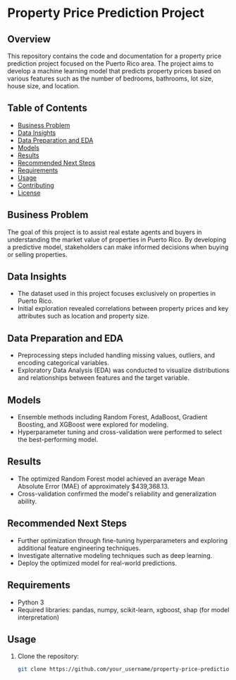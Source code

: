 # Property Price Prediction Project

## Overview
This repository contains the code and documentation for a property price prediction project focused on the Puerto Rico area. The project aims to develop a machine learning model that predicts property prices based on various features such as the number of bedrooms, bathrooms, lot size, house size, and location.

## Table of Contents
- [Business Problem](#business-problem)
- [Data Insights](#data-insights)
- [Data Preparation and EDA](#data-preparation-and-eda)
- [Models](#models)
- [Results](#results)
- [Recommended Next Steps](#recommended-next-steps)
- [Requirements](#requirements)
- [Usage](#usage)
- [Contributing](#contributing)
- [License](#license)

## Business Problem
The goal of this project is to assist real estate agents and buyers in understanding the market value of properties in Puerto Rico. By developing a predictive model, stakeholders can make informed decisions when buying or selling properties.

## Data Insights
- The dataset used in this project focuses exclusively on properties in Puerto Rico.
- Initial exploration revealed correlations between property prices and key attributes such as location and property size.

## Data Preparation and EDA
- Preprocessing steps included handling missing values, outliers, and encoding categorical variables.
- Exploratory Data Analysis (EDA) was conducted to visualize distributions and relationships between features and the target variable.

## Models
- Ensemble methods including Random Forest, AdaBoost, Gradient Boosting, and XGBoost were explored for modeling.
- Hyperparameter tuning and cross-validation were performed to select the best-performing model.

## Results
- The optimized Random Forest model achieved an average Mean Absolute Error (MAE) of approximately $439,368.13.
- Cross-validation confirmed the model's reliability and generalization ability.

## Recommended Next Steps
- Further optimization through fine-tuning hyperparameters and exploring additional feature engineering techniques.
- Investigate alternative modeling techniques such as deep learning.
- Deploy the optimized model for real-world predictions.

## Requirements
- Python 3
- Required libraries: pandas, numpy, scikit-learn, xgboost, shap (for model interpretation)

## Usage
1. Clone the repository:
   ```bash
   git clone https://github.com/your_username/property-price-prediction.git

